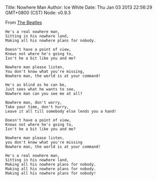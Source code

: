 Title: Nowhere Man
Author: Ice White
Date: Thu Jan 03 2013 22:56:29 GMT+0800 (CST)
Node: v0.9.3

From [The Beatles](http://en.wikipedia.org/wiki/The_Beatles)

    He's a real nowhere man,
    Sitting in his nowhere land,
    Making all his nowhere plans for nobody.
    
    Doesn't have a point of view,
    Knows not where he's going to,
    Isn't he a bit like you and me?
    
    Nowhere man please listen,
    You don't know what you're missing,
    Nowhere man, the world is at your command!
    
    He's as blind as he can be,
    Just sees what he wants to see,
    Nowhere man can you see me at all?
    
    Nowhere man, don't worry,
    Take your time, don't hurry,
    Leave it all till somebody else lends you a hand!
    
    Doesn't have a point of view,
    Knows not where he's going to,
    Isn't he a bit like you and me?
    
    Nowhere man please listen,
    you don't know what you're missing
    Nowhere man, the world is at your command!
    
    He's a real nowhere man,
    Sitting in his nowhere land,
    Making all his nowhere plans for nobody.
    Making all his nowhere plans for nobody.
    Making all his nowhere plans for nobody!
